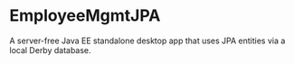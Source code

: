 # EmployeeMgmtJPA
A server-free Java EE standalone desktop app that uses JPA entities via a local Derby database.
